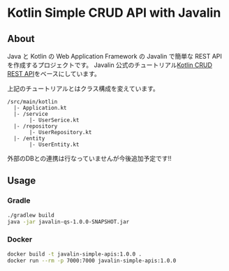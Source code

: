 # Kotlin Simple CRUD API with Javalin

## About

Java と Kotlin の Web Application Framework の Javalin で簡単な REST API を作成するプロジェクトです。
Javalin 公式のチュートリアル[Kotlin CRUD REST API](https://javalin.io/tutorials/simple-kotlin-example)をベースにしています。

上記のチュートリアルとはクラス構成を変えています。

```
/src/main/kotlin
  |- Application.kt
  |- /service
       |- UserSerice.kt
  |- /repository
       |- UserRepository.kt
  |- /entity
       |- UserEntity.kt
```

外部のDBとの連携は行なっていませんが今後追加予定です!!

## Usage

### Gradle

```bash
./gradlew build
java -jar javalin-qs-1.0.0-SNAPSHOT.jar
```

### Docker

```bash
docker build -t javalin-simple-apis:1.0.0 .
docker run --rm -p 7000:7000 javalin-simple-apis:1.0.0
```
